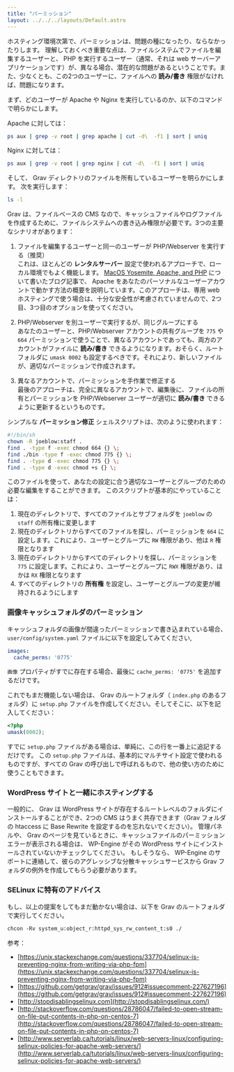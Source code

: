 ```yaml
---
title: "パーミッション"
layout: ../../../layouts/Default.astro
---
```


ホスティング環境次第で、パーミッションは、問題の種になったり、ならなかったりします。
理解しておくべき重要な点は、ファイルシステムでファイルを編集するユーザーと、 PHP を実行するユーザー（通常、それは web サーバーアプリケーションです）が、異なる場合、潜在的な問題があるということです。また、少なくとも、この2つのユーザーに、ファイルへの **読み/書き** 権限がなければ、問題になります。

まず、どのユーザーが Apache や Nginx を実行しているのか、以下のコマンドで明らかにします。

Apache に対しては：

```bash
ps aux | grep -v root | grep apache | cut -d\  -f1 | sort | uniq
```

Nginx に対しては：

```bash
ps aux | grep -v root | grep nginx | cut -d\  -f1 | sort | uniq
```

そして、 Grav ディレクトリのファイルを所有しているユーザーを明らかにします。
次を実行します：

```bash
ls -l
```

Grav は、ファイルベースの CMS なので、キャッシュファイルやログファイルを作成するために、ファイルシステムへの書き込み権限が必要です。3つの主要なシナリオがあります：

1. ファイルを編集するユーザーと同一のユーザーが PHP/Webserver を実行する（推奨）  
   これは、ほとんどの **レンタルサーバー** 設定で使われるアプローチで、ローカル環境でもよく機能します。 [MacOS Yosemite, Apache, and PHP](https://getgrav.org/blog/mac-os-x-apache-setup-multiple-php-versions) について書いたブログ記事で、 Apache をあなたのパーソナルなユーザーアカウントで動かす方法の概要を説明しています。このアプローチは、専用 web ホスティングで使う場合は、十分な安全性が考慮されていませんので、2つ目、3つ目のオプションを使ってください。

2. PHP/Webserver を別ユーザーで実行するが、同じグループにする  
   あなたのユーザーと、PHP/Webserver アカウントの共有グループを `775` や `664` パーミッションで使うことで、異なるアカウントであっても、両方のアカウントがファイルに **読み/書き** できるようになります。おそらく、ルートフォルダに `umask 0002` も設定するべきです。それにより、新しいファイルが、適切なパーミッションで作成されます。

3. 異なるアカウントで、パーミッションを手作業で修正する  
   最後のアプローチは、完全に異なるアカウントで、編集後に、ファイルの所有とパーミッションを PHP/Webserver ユーザーが適切に **読み/書き** できるように更新するというものです。

シンプルな **パーミッション修正** シェルスクリプトは、次のように使われます：

```bash
#!/bin/sh
chown -R joeblow:staff .
find . -type f -exec chmod 664 {} \;
find ./bin -type f -exec chmod 775 {} \;
find . -type d -exec chmod 775 {} \;
find . -type d -exec chmod +s {} \;
```

このファイルを使って、あなたの設定に合う適切なユーザーとグループのための必要な編集をすることができます。
このスクリプトが基本的にやっていることは：

1. 現在のディレクトリで、すべてのファイルとサブフォルダを `joeblow` の `staff` の所有権に変更します
2. 現在のディレクトリからすべてのファイルを探し、パーミッションを `664` に設定します。これにより、ユーザーとグループに `RW` 権限があり、他は `R` 権限となります
3. 現在のディレクトリからすべてのディレクトリを探し、パーミッションを `775` に設定します。これにより、ユーザーとグループに `RWX` 権限があり、ほかは `RX` 権限となります
4. すべてのディレクトリの **所有権** を設定し、ユーザーとグループの変更が維持されるようにします

<h3 id="">画像キャッシュフォルダのパーミッション</h3>

キャッシュフォルダの画像が間違ったパーミッションで書き込まれている場合、 `user/config/system.yaml` ファイルに以下を設定してみてください,

```yaml
images:
  cache_perms: '0775'
```

`画像` プロパティがすでに存在する場合、最後に `cache_perms: '0775'` を追加するだけです。

これでもまだ機能しない場合は、 Grav のルートフォルダ（ `index.php` のあるフォルダ）に `setup.php` ファイルを作成してください。そしてそこに、以下を記入してください：

```php
<?php
umask(0002);
```

すでに `setup.php` ファイルがある場合は、単純に、この行を一番上に追記するだけです。
この `setup.php` ファイルは、基本的にマルチサイト設定で使われるものですが、すべての Grav の呼び出しで呼ばれるもので、他の使い方のために使うこともできます。

<h3 id="co-hosting-with-a-wordpress-site">WordPress サイトと一緒にホスティングする</h3>

一般的に、 Grav は WordPress サイトが存在するルートレベルのフォルダにインストールすることができ、2つの CMS はうまく共存できます（Grav フォルダの htaccess に Base Rewrite を設定するのを忘れないでください）。
管理パネルや、 Grav のページを見ているときに、キャッシュファイルのパーミッションエラーが表示される場合は、 WP-Engine がその WordPress サイトにインストールされていないかチェックしてください。
もしそうなら、 WP-Engine のサポートに連絡して、彼らのアグレッシブな分散キャッシュサービスから Grav フォルダの例外を作成してもらう必要があります。

<h3 id="selinux-specific-advice">SELinux に特有のアドバイス</h3>

もし、以上の提案をしてもまだ動かない場合は、以下を Grav のルートフォルダで実行してください。

```txt
chcon -Rv system_u:object_r:httpd_sys_rw_content_t:s0 ./
```

参考：

- [https://unix.stackexchange.com/questions/337704/selinux-is-preventing-nginx-from-writing-via-php-fpm](https://unix.stackexchange.com/questions/337704/selinux-is-preventing-nginx-from-writing-via-php-fpm)
- [https://github.com/getgrav/grav/issues/912#issuecomment-227627196](https://github.com/getgrav/grav/issues/912#issuecomment-227627196)
- [http://stopdisablingselinux.com](http://stopdisablingselinux.com/)
- [http://stackoverflow.com/questions/28786047/failed-to-open-stream-on-file-put-contents-in-php-on-centos-7](http://stackoverflow.com/questions/28786047/failed-to-open-stream-on-file-put-contents-in-php-on-centos-7)
- [http://www.serverlab.ca/tutorials/linux/web-servers-linux/configuring-selinux-policies-for-apache-web-servers/](http://www.serverlab.ca/tutorials/linux/web-servers-linux/configuring-selinux-policies-for-apache-web-servers/)

